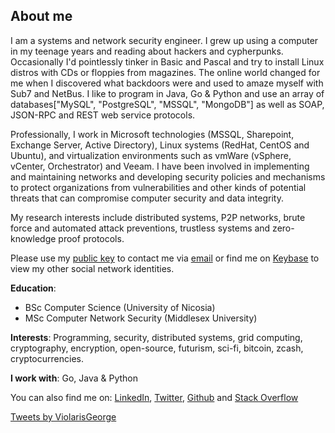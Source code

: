## About me

I am a systems and network security engineer. I grew up using a computer in my teenage years and reading about hackers and cypherpunks. Occasionally I'd pointlessly tinker in Basic and Pascal and try to install Linux distros with CDs or floppies from magazines. The online world changed for me when I discovered what backdoors were and used to amaze myself with Sub7 and NetBus. I like to program in Java, Go & Python and use an array of databases["MySQL", "PostgreSQL", "MSSQL", "MongoDB"] as well as SOAP, JSON-RPC and REST web service protocols.

Professionally, I work in Microsoft technologies (MSSQL, Sharepoint, Exchange Server, Active Directory), Linux systems (RedHat, CentOS and Ubuntu), and virtualization environments such as vmWare (vSphere, vCenter, Orchestrator) and Veeam. I have been involved in implementing and maintaining networks and developing security policies and mechanisms to protect organizations from vulnerabilities and other kinds of potential threats that can compromise computer security and data integrity. 

My research interests include distributed systems, P2P networks, brute force and automated attack preventions, trustless systems and zero-knowledge proof protocols.

Please use my [public key](https://keybase.io/violarisgeorge/pgp_keys.asc?fingerprint=5d7a2f741dfa44befb31ceca111a985e0e1d5e65) to contact me via [email](mailto:violarisgeorge@gmail.com) or find me on [Keybase](https://keybase.io/violarisgeorge) to view my other social network identities.

**Education**:  
- BSc Computer Science (University of Nicosia)
- MSc Computer Network Security (Middlesex University)

**Interests**:
Programming, security, distributed systems, grid computing, cryptography, encryption, open-source, futurism, sci-fi, bitcoin, zcash, cryptocurrencies.

**I work with**:
Go, Java & Python

You can also find me on: [LinkedIn](https://www.linkedin.com/in/georgeviolaris/ "George Violaris LinkedIn Profile"), [Twitter](https://twitter.com/violarisgeorge), [Github](https://github.com/violarisgeorge) and [Stack Overflow](https://stackoverflow.com/users/162432/george-violaris)

<a class="twitter-timeline" href="https://twitter.com/ViolarisGeorge?ref_src=twsrc%5Etfw">Tweets by ViolarisGeorge</a> <script async src="//platform.twitter.com/widgets.js" charset="utf-8"></script>
